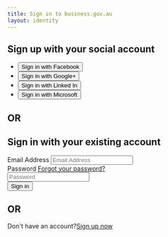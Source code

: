 ```yaml
---
title: Sign in to business.gov.au
layout: identity
---
```

<div id="api" data-name="IdpSelections">
	<div>
		<div class="intro">
			 <h2>Sign up with your social account</h2>
		</div>
		<ul>
			<li>
				<button class="accountButton" id="FacebookExchange">Sign in with Facebook</button>
			</li>
			<li>
				<button class="accountButton" id="GoogleExchange">Sign in with Google+</button>
			</li>
			<li>
				<button class="accountButton" id="LinkedInExchange">Sign in with Linked In</button>
			</li>
			<li>
				<button class="accountButton" id="MicrosoftAccountExchange">Sign in with Microsoft</button>
			</li>
		</ul>
	</div>
	<div class="divider">
		<h2>OR</h2>
	</div>
	<div class="localAccount" role="form">
		<div class="intro">
			<h2>Sign in with your existing account</h2>
		</div>
		<div class="error pageLevel" aria-hidden="true" style="display: none;">
			<p role="alert"></p>
		</div>
		<div class="entry">
			<div class="entry-item">
				<label for="logonIdentifier">Email Address</label>
				<div class="error itemLevel" aria-hidden="true" style="display: none;">
					<p role="alert"></p>
				</div>
				<input type="email" id="logonIdentifier" name="Username or email address" pattern="^[a-zA-Z0-9.!#$%&amp;’*+/=?^_`{|}~-]+@[a-zA-Z0-9-]+(?:\.[a-zA-Z0-9-]+)*$" placeholder="Email Address" value="" tabindex="1">
			</div>
			<div class="entry-item">
				<div class="password-label">
					<label for="password">Password</label>
					<a id="forgotPassword" tabindex="2" href="/nonprodausgovcustomers.onmicrosoft.com/B2C_1_SignInOrUp/api/CombinedSigninAndSignup/forgotPassword?csrf_token=Tklra2JWRXZud2tObUhna2ZVaG5MNGxyUmtnWVNBa3dhN1R0SThML1JSa0ZjQnpGN3pjaXBvNnovZ29NZ1pMcCtOZklFTllXN0htcDA0cENwMkludmc9PTsyMDE2LTEwLTA1VDAxOjQ5OjM5Ljc4NzUwMjlaO1FwS09MekI4M2IrQTJCT0k1UWdtZ1E9PTt7Ik9yY2hlc3RyYXRpb25TdGVwIjoxfQ==&amp;tx=eyJUSUQiOiJjOWE0ZmQ3Ny1iZmIyLTRhZTktOTk2Mi05ZmUzZmUzNGYxNmEifQ&amp;metrics=v1.0.1%3Bhttps%3A%2F%2Flogin.microsoftonline.com%2Fstatic%2Ftenant%2Fdefault%2Funified.cshtml%2C11%2C1%2C0%2C200%3B&amp;p=B2C_1_SignInOrUp">Forgot your password?</a>
				</div>
				<div class="error itemLevel" aria-hidden="true" style="display: none;">
				<p role="alert"></p></div><input type="password" id="password" name="Password" placeholder="Password" tabindex="1">
			</div>
			<div class="working">
			</div>
			<div class="buttons">
				<button id="next" tabindex="1">Sign in</button>
			</div>
		</div>
		<div class="divider">
			<h2>OR</h2>
		</div>
		<div class="create">
			<p>Don't have an account?<a id="createAccount" tabindex="1" href="create">Sign up now</a></p>
		</div>
	</div>
</div>

<script>
	$(document).ready(function() {
		var help = [
			"Help text social login blah blah blah.",
			"Help text existing acount blah blah blah."
		];
		window.setTimeout(function() {
			$("button.accountButton").each(function() {
				$(this).html('<span class="social-label">' + $(this).html().replace(/Sign in with /g, "") + '</span>');
			});
			$("[placeholder]").removeAttr("placeholder");
			$("div.intro h2").append(' <a class="cd-btn help" href="javascript:void(0)"><span>more information</span></a>');
			$("a.help").each(function(ind, val) {
				$(val).parent().after('<p class="help" style="display: none;">' + help[ind] + '</p>');
				$(val).click(function() {
					$(this).parent().next().show();
					$(this).hide();
				});
			});
		}, 10);
	});
</script>